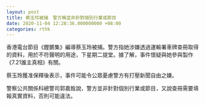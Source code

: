 ```yaml
---
layout: post
title: 蔡玉玲被捕　警方稱並非針對個別行業或節目
date: 2020-11-04 12:28:36.000000000 +08:00
categories: rthk
---
```


香港電台節目《鏗鏘集》編導蔡玉玲被捕。警方指她涉嫌透過運輸署車牌查冊取得的資料，用於不符聲明的用途，下星期二提堂。據了解，事件懷疑與她參與製作《7.21誰主真相》有關。

蔡玉玲獲准保釋後表示，事件可能令公眾憂慮警方有打壓新聞自由之嫌。

警察公共關係科總警司郭嘉銓說，警方並非針對個別行業或節目，又說查冊需要填報真實資料，否則可能違法。
